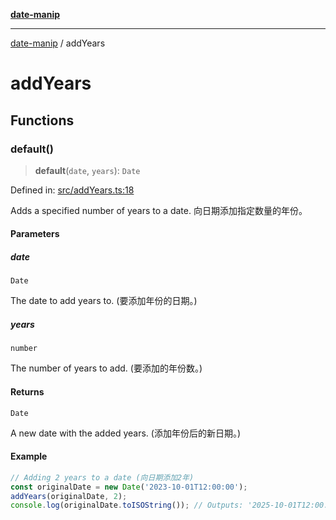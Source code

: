 [**date-manip**](index.md)

***

[date-manip](modules.md) / addYears

# addYears

## Functions

### default()

> **default**(`date`, `years`): `Date`

Defined in: [src/addYears.ts:18](https://github.com/fengxinming/date-manip/blob/672f1dce8f57973c145b734bdf778535cf1bb983/src/addYears.ts#L18)

Adds a specified number of years to a date.
向日期添加指定数量的年份。

#### Parameters

##### date

`Date`

The date to add years to. (要添加年份的日期。)

##### years

`number`

The number of years to add. (要添加的年份数。)

#### Returns

`Date`

A new date with the added years. (添加年份后的新日期。)

#### Example

```ts
// Adding 2 years to a date (向日期添加2年)
const originalDate = new Date('2023-10-01T12:00:00');
addYears(originalDate, 2);
console.log(originalDate.toISOString()); // Outputs: '2025-10-01T12:00:00.000Z' (输出: '2025-10-01T12:00:00.000Z')
```

